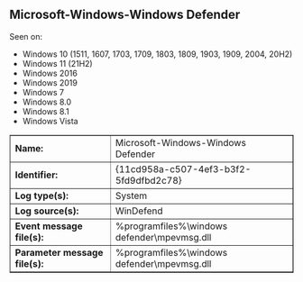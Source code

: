 ## Microsoft-Windows-Windows Defender

Seen on:
* Windows 10 (1511, 1607, 1703, 1709, 1803, 1809, 1903, 1909, 2004, 20H2)
* Windows 11 (21H2)
* Windows 2016
* Windows 2019
* Windows 7
* Windows 8.0
* Windows 8.1
* Windows Vista

<table border="1" class="docutils">
  <tbody>
    <tr>
      <td><b>Name:</b></td>
      <td>Microsoft-Windows-Windows Defender</td>
    </tr>
    <tr>
      <td><b>Identifier:</b></td>
      <td>{11cd958a-c507-4ef3-b3f2-5fd9dfbd2c78}</td>
    </tr>
    <tr>
      <td><b>Log type(s):</b></td>
      <td>System</td>
    </tr>
    <tr>
      <td><b>Log source(s):</b></td>
      <td>WinDefend</td>
    </tr>
    <tr>
      <td><b>Event message file(s):</b></td>
      <td>%programfiles%\windows defender\mpevmsg.dll</td>
    </tr>
    <tr>
      <td><b>Parameter message file(s):</b></td>
      <td>%programfiles%\windows defender\mpevmsg.dll</td>
    </tr>
  </tbody>
</table>

&nbsp;


